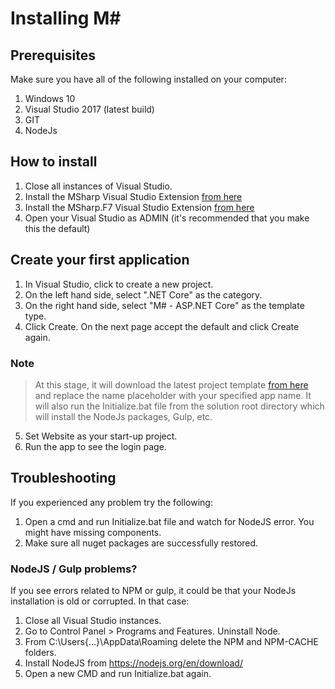 # Installing M#

## Prerequisites
Make sure you have all of the following installed on your computer:

1. Windows 10
2. Visual Studio 2017 (latest build)
3. GIT
4. NodeJs

## How to install
1. Close all instances of Visual Studio.
1. Install the MSharp Visual Studio Extension [from here](https://marketplace.visualstudio.com/items?itemName=Paymon.MSharp)
2. Install the MSharp.F7 Visual Studio Extension [from here](https://marketplace.visualstudio.com/items?itemName=Paymon.SmartF7)
3. Open your Visual Studio as ADMIN (it's recommended that you make this the default)

## Create your first application

1. In Visual Studio, click to create a new project.
2. On the left hand side, select ".NET Core" as the category.
3. On the right hand side, select "M# - ASP.NET Core" as the template type.
4. Click Create. On the next page accept the default and click Create again.

### Note
>At this stage, it will download the latest project template [from here](https://github.com/Geeksltd/Olive.MvcTemplate) and replace the name placeholder with your specified app name. It will also run the Initialize.bat file from the solution root directory which will install the NodeJs packages, Gulp, etc.

5. Set Website as your start-up project.
6. Run the app to see the login page.

## Troubleshooting
If you experienced any problem try the following:
1. Open a cmd and run Initialize.bat file and watch for NodeJS error. You might have missing components.
2. Make sure all nuget packages are successfully restored.

### NodeJS / Gulp problems?
If you see errors related to NPM or gulp, it could be that your NodeJs installation is old or corrupted. In that case:
1. Close all Visual Studio instances.
2. Go to Control Panel > Programs and Features. Uninstall Node.
3. From C:\Users\{...}\AppData\Roaming delete the NPM and NPM-CACHE folders.
4. Install NodeJS from https://nodejs.org/en/download/
5. Open a new CMD and run Initialize.bat again.
